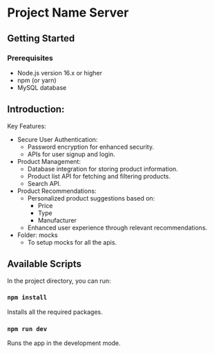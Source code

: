 # Project Name Server

## Getting Started

### Prerequisites

- Node.js version 16.x or higher
- npm (or yarn)
- MySQL database

## Introduction:

Key Features:

- Secure User Authentication:
  - Password encryption for enhanced security.
  - APIs for user signup and login.
- Product Management:
  - Database integration for storing product information.
  - Product list API for fetching and filtering products.
  - Search API.
- Product Recommendations:
  - Personalized product suggestions based on:
    - Price
    - Type
    - Manufacturer
  - Enhanced user experience through relevant recommendations.
- Folder: mocks
  - To setup mocks for all the apis.

## Available Scripts

In the project directory, you can run:

### `npm install`

Installs all the required packages.

### `npm run dev`

Runs the app in the development mode.
